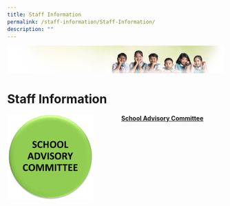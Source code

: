 ```yaml
---
title: Staff Information
permalink: /staff-information/Staff-Information/
description: ""
---
```

![](/images/Banner.jpg)

Staff Information
=================

<img src="/images/SchoolAdvisory.png" style="width:200px;height:200px;margin-right:65px;" align = "left">

#### [School Advisory Committee](/Staff-Information/School-Advisory-Committee/)